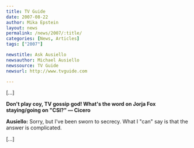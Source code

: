 ```yaml
---
title: TV Guide 
date: 2007-08-22
author: Mika Epstein
layout: news
permalink: /news/2007/:title/
categories: [News, Articles]
tags: ["2007"]

newstitle: Ask Ausiello
newsauthor: Michael Ausiello
newssource: TV Guide 
newsurl: http://www.tvguide.com

---
```


[...]

**Don't play coy, TV gossip god! What's the word on Jorja Fox staying/going on "CSI?" &#8212; Cicero**

**Ausiello:** Sorry, but I've been sworn to secrecy. What I "can" say is that the answer is complicated.

[...]